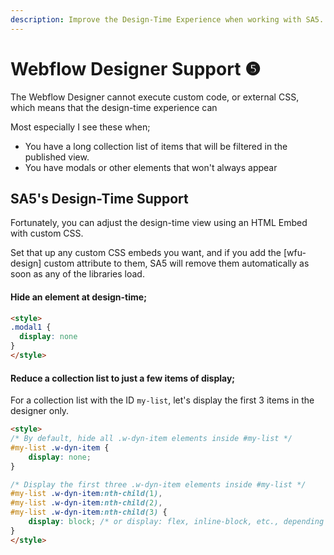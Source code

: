 ```yaml
---
description: Improve the Design-Time Experience when working with SA5.
---
```


# Webflow Designer Support ❺

The Webflow Designer cannot execute custom code, or external CSS, which means that the design-time experience can&#x20;

Most especially I see these when;

* You have a long collection list of items that will be filtered in the published view.&#x20;
* You have modals or other elements that won't always appear

## SA5's Design-Time Support

Fortunately, you can adjust the design-time view using an HTML Embed with custom CSS.&#x20;

Set that up any custom CSS embeds you want, and if you add the \[wfu-design] custom attribute to them, SA5 will remove them automatically as soon as any of the libraries load.&#x20;

#### Hide an element at design-time;

```html
<style>
.modal1 {
  display: none
}
</style>
```

#### Reduce a collection list to just a few items of display;

For a collection list with the ID `my-list`, let's display the first 3 items in the designer only.&#x20;

```html
<style>
/* By default, hide all .w-dyn-item elements inside #my-list */
#my-list .w-dyn-item {
    display: none;
}

/* Display the first three .w-dyn-item elements inside #my-list */
#my-list .w-dyn-item:nth-child(1),
#my-list .w-dyn-item:nth-child(2),
#my-list .w-dyn-item:nth-child(3) {
    display: block; /* or display: flex, inline-block, etc., depending on your layout */
}
</style>
```





